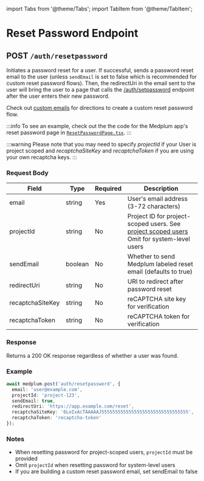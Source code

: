 import Tabs from '@theme/Tabs';
import TabItem from '@theme/TabItem';

# Reset Password Endpoint

## POST `/auth/resetpassword`

Initiates a password reset for a user. If successful, sends a password reset email to the user (unless `sendEmail` is set to false which is recommended for custom reset password flows). Then, the redirectUri in the email sent to the user will bring the user to a page that calls the [/auth/setpassword](/docs/api/auth/setpassword) endpoint after the user enters their new password.

Check out [custom emails](/docs/user-management/custom-emails) for directions to create a custom reset password flow.

:::info
To see an example, check out the the code for the Medplum app's reset password page in [`ResetPasswordPage.tsx`](https://github.com/medplum/medplum/blob/main/packages/app/src/ResetPasswordPage.tsx).
:::

:::warning
Please note that you may need to specify _projectId_ if your User is project scoped and _recaptchaSiteKey_ and _recaptchaToken_ if you are using your own recaptcha keys.
:::

### Request Body

| Field | Type | Required | Description |
|-------|------|----------|-------------|
| email | string | Yes | User's email address (3-72 characters) |
| projectId | string | No | Project ID for project-scoped users. See [project scoped users](/docs/user-management/project-vs-server-scoped-users#project-scoped-users) Omit for system-level users |
| sendEmail | boolean | No | Whether to send Medplum labeled reset email (defaults to true) |
| redirectUri | string | No | URI to redirect after password reset |
| recaptchaSiteKey | string | No | reCAPTCHA site key for verification |
| recaptchaToken | string | No | reCAPTCHA token for verification |

### Response

Returns a 200 OK response regardless of whether a user was found.

### Example

```typescript
await medplum.post('auth/resetpassword', {
  email: 'user@example.com',
  projectId: 'project-123',
  sendEmail: true,
  redirectUri: 'https://app.example.com/reset',
  recaptchaSiteKey: '6LeIxAcTAAAAAJ55555555555555555555555555555555',
  recaptchaToken: 'recaptcha-token'
});
```

### Notes

- When resetting password for project-scoped users, `projectId` must be provided
- Omit `projectId` when resetting password for system-level users
- If you are building a custom reset password email, set sendEmail to false
